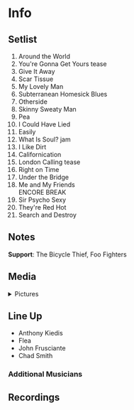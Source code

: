 # Info

## Setlist

1. Around the World
2. You're Gonna Get Yours tease
3. Give It Away
4. Scar Tissue
5. My Lovely Man
6. Subterranean Homesick Blues
7. Otherside
8. Skinny Sweaty Man
9. Pea
10. I Could Have Lied
11. Easily
12. What Is Soul? jam
13. I Like Dirt
14. Californication
15. London Calling tease
16. Right on Time
17. Under the Bridge
18. Me and My Friends
<br>ENCORE BREAK
19. Sir Psycho Sexy
20. They're Red Hot
21. Search and Destroy

## Notes

**Support**: The Bicycle Thief, Foo Fighters

## Media 

<details>
  <summary>Pictures</summary>
  <!--<img alt="Setlist" title="Setlist" src="_.jpg" height="200" />
  <img alt="Clipping" title="Clipping" src="_.jpg" height="200" />
  <img alt="Flyer" title="Flyer" src="_.jpg" height="200" />-->
</details>

## Line Up

* Anthony Kiedis
* Flea
* John Frusciante
* Chad Smith

### Additional Musicians

## Recordings
